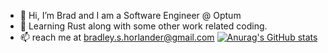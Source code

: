 - 👋 Hi, I’m Brad and I am a Software Engineer @ Optum
- 💞️ Learning Rust along with some other work related coding.  
- 📫  reach me at bradley.s.horlander@gmail.com
[![Anurag's GitHub stats](https://github-readme-stats.vercel.app/api?username=BradleySH)](https://github.com/anuraghazra/github-readme-stats)
<!---
BradleySH/BradleySH is a ✨ special ✨ repository because its `README.md` (this file) appears on your GitHub profile.
You can click the Preview link to take a look at your changes.
--->
